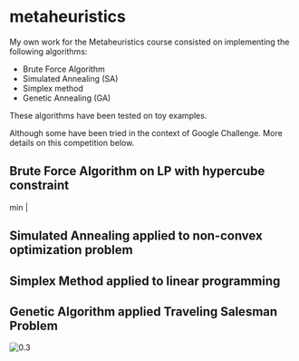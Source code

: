 # metaheuristics

My own work for the Metaheuristics course consisted on implementing the following algorithms:
* Brute Force Algorithm
* Simulated Annealing (SA)
* Simplex method
* Genetic Annealing (GA)

These algorithms have been tested on toy examples. 

Although some have been tried in the context of Google Challenge. More details on this competition below.

## Brute Force Algorithm on LP with hypercube constraint

min $\vert$
## Simulated Annealing applied to non-convex optimization problem

## Simplex Method applied to linear programming

## Genetic Algorithm applied Traveling Salesman Problem

![0.3](ga_tsp.gif)

